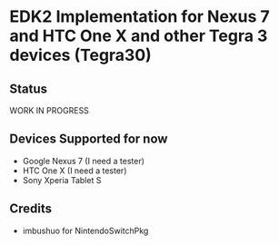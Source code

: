 # EDK2 Implementation for Nexus 7 and HTC One X and other Tegra 3 devices (Tegra30)

## Status
WORK IN PROGRESS

## Devices Supported for now
 - Google Nexus 7 (I need a tester)
 - HTC One X (I need a tester)
 - Sony Xperia Tablet S 

## Credits
 - imbushuo for NintendoSwitchPkg
